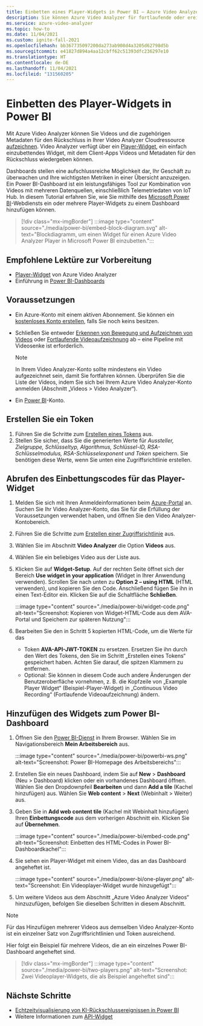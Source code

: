 ```yaml
---
title: Einbetten eines Player-Widgets in Power BI – Azure Video Analyzer
description: Sie können Azure Video Analyzer für fortlaufende oder ereignisbasierte Videoaufzeichnungen verwenden. In diesem Artikel wird beschrieben, wie Sie Videos in Microsoft Power BI einbetten, um eine anpassbare Benutzeroberfläche für Ihre Benutzer bereitzustellen.
ms.service: azure-video-analyzer
ms.topic: how-to
ms.date: 11/04/2021
ms.custom: ignite-fall-2021
ms.openlocfilehash: bb367735097200da273ab908d4a3205d62798d5b
ms.sourcegitcommit: e41827d894a4aa12cbff62c51393dfc236297e10
ms.translationtype: HT
ms.contentlocale: de-DE
ms.lasthandoff: 11/04/2021
ms.locfileid: "131560205"
---
```

# <a name="embed-player-widget-in-power-bi"></a>Einbetten des Player-Widgets in Power BI


Mit Azure Video Analyzer können Sie Videos und die zugehörigen Metadaten für den Rückschluss in Ihrer Video Analyzer Cloudressource [aufzeichnen](detect-motion-record-video-clips-cloud.md). Video Analyzer verfügt über ein [Player-Widget](player-widget.md), ein einfach einzubettendes Widget, mit dem Client-Apps Videos und Metadaten für den Rückschluss wiedergeben können.

Dashboards stellen eine aufschlussreiche Möglichkeit dar, Ihr Geschäft zu überwachen und Ihre wichtigsten Metriken in einer Übersicht anzuzeigen. Ein Power BI-Dashboard ist ein leistungsfähiges Tool zur Kombination von Videos mit mehreren Datenquellen, einschließlich Telemetriedaten von IoT Hub. In diesem Tutorial erfahren Sie, wie Sie mithilfe des [Microsoft Power BI](https://powerbi.microsoft.com/)-Webdiensts ein oder mehrere Player-Widgets zu einem Dashboard hinzufügen können.

> [!div class="mx-imgBorder"]
> :::image type="content" source="./media/power-bi/embed-block-diagram.svg" alt-text="Blockdiagramm, um einen Widget für einen Azure Video Analyzer Player in Microsoft Power BI einzubetten.":::

## <a name="suggested-pre-reading"></a>Empfohlene Lektüre zur Vorbereitung

- [Player-Widget](player-widget.md) von Azure Video Analyzer
- Einführung in [Power BI-Dashboards](/power-bi/create-reports/service-dashboards)

## <a name="prerequisites"></a>Voraussetzungen

- Ein Azure-Konto mit einem aktiven Abonnement. Sie können ein [kostenloses Konto erstellen](https://azure.microsoft.com/free/?WT.mc_id=A261C142F), falls Sie noch keins besitzen.
- Schließen Sie entweder [Erkennen von Bewegung und Aufzeichnen von Videos](detect-motion-record-video-clips-cloud.md) oder [Fortlaufende Videoaufzeichnung](continuous-video-recording.md) ab – eine Pipeline mit Videosenke ist erforderlich.

  > [!NOTE]
  > In Ihrem Video Analyzer-Konto sollte mindestens ein Video aufgezeichnet sein, damit Sie fortfahren können. Überprüfen Sie die Liste der Videos, indem Sie sich bei Ihrem Azure Video Analyzer-Konto anmelden (Abschnitt „Videos > Video Analyzer“).

- Ein [Power BI](https://powerbi.microsoft.com/)-Konto.

## <a name="create-a-token"></a>Erstellen Sie ein Token

1. Führen Sie die Schritte zum [Erstellen eines Tokens](access-policies.md#creating-a-token) aus.
2. Stellen Sie sicher, dass Sie die generierten Werte für _Aussteller, Zielgruppe, Schlüsseltyp, Algorithmus, Schlüssel-ID, RSA-Schlüsselmodulus, RSA-Schlüsselexponent und Token_ speichern. Sie benötigen diese Werte, wenn Sie unten eine Zugriffsrichtlinie erstellen.

## <a name="get-embed-code-for-player-widget"></a>Abrufen des Einbettungscodes für das Player-Widget

1. Melden Sie sich mit Ihren Anmeldeinformationen beim [Azure-Portal](https://portal.azure.com/) an. Suchen Sie Ihr Video Analyzer-Konto, das Sie für die Erfüllung der Voraussetzungen verwendet haben, und öffnen Sie den Video Analyzer-Kontobereich.
2. Führen Sie die Schritte zum [Erstellen einer Zugriffsrichtlinie](access-policies.md#creating-an-access-policy) aus.
3. Wählen Sie im Abschnitt **Video Analyzer** die Option **Videos** aus.
4. Wählen Sie ein beliebiges Video aus der Liste aus.
5. Klicken Sie auf **Widget-Setup**. Auf der rechten Seite öffnet sich der Bereich **Use widget in your application** (Widget in Ihrer Anwendung verwenden). Scrollen Sie nach unten zu **Option 2 – using HTML** (HTML verwenden), und kopieren Sie den Code. Anschließend fügen Sie ihn in einen Text-Editor ein. Klicken Sie auf die Schaltfläche **Schließen**.

   :::image type="content" source="./media/power-bi/widget-code.png" alt-text="Screenshot: Kopieren von Widget-HTML-Code aus dem AVA-Portal und Speichern zur späteren Nutzung":::

6. Bearbeiten Sie den in Schritt 5 kopierten HTML-Code, um die Werte für das
   - Token **AVA-API-JWT-TOKEN** zu ersetzen. Ersetzen Sie ihn durch den Wert des Tokens, den Sie im Schritt „Erstellen eines Tokens“ gespeichert haben. Achten Sie darauf, die spitzen Klammern zu entfernen.
   - Optional: Sie können in diesem Code auch andere Änderungen der Benutzeroberfläche vornehmen, z. B. die Kopfzeile von „Example Player Widget“ (Beispiel-Player-Widget) in „Continuous Video Recording“ (Fortlaufende Videoaufzeichnung) ändern.

## <a name="add-widget-in-power-bi-dashboard"></a>Hinzufügen des Widgets zum Power BI-Dashboard

1. Öffnen Sie den [Power BI-Dienst](http://app.powerbi.com/) in Ihrem Browser. Wählen Sie im Navigationsbereich **Mein Arbeitsbereich** aus.

   :::image type="content" source="./media/power-bi/powerbi-ws.png" alt-text="Screenshot: Power BI-Homepage des Arbeitsbereichs":::

2. Erstellen Sie ein neues Dashboard, indem Sie auf **New** > **Dashboard** (Neu > Dashboard) klicken oder ein vorhandenes Dashboard öffnen. Wählen Sie den Dropdownpfeil **Bearbeiten** und dann **Add a tile** (Kachel hinzufügen) aus. Wählen Sie **Web content** > **Next** (Webinhalt > Weiter) aus.
3. Geben Sie in **Add web content tile** (Kachel mit Webinhalt hinzufügen) Ihren **Einbettungscode** aus dem vorherigen Abschnitt ein. Klicken Sie auf **Übernehmen**.

   :::image type="content" source="./media/power-bi/embed-code.png" alt-text="Screenshot: Einbetten des HTML-Codes in Power BI-Dashboardkachel":::

4. Sie sehen ein Player-Widget mit einem Video, das an das Dashboard angeheftet ist.

   :::image type="content" source="./media/power-bi/one-player.png" alt-text="Screenshot: Ein Videoplayer-Widget wurde hinzugefügt":::

5. Um weitere Videos aus dem Abschnitt „Azure Video Analyzer Videos“ hinzuzufügen, befolgen Sie dieselben Schritten in diesem Abschnitt.

> [!NOTE]
> Für das Hinzufügen mehrerer Videos aus demselben Video Analyzer-Konto ist ein einzelner Satz von Zugriffsrichtlinien und Token ausreichend.

Hier folgt ein Beispiel für mehrere Videos, die an ein einzelnes Power BI-Dashboard angeheftet sind.

> [!div class="mx-imgBorder"]
> :::image type="content" source="./media/power-bi/two-players.png" alt-text="Screenshot: Zwei Videoplayer-Widgets, die als Beispiel angeheftet sind":::

## <a name="next-steps"></a>Nächste Schritte

- [Echtzeitvisualisierung von KI-Rückschlussereignissen in Power BI](visualize-ai-events-power-bi.md)
- Weitere Informationen zum [API-Widget](https://github.com/Azure/video-analyzer/tree/main/widgets)
